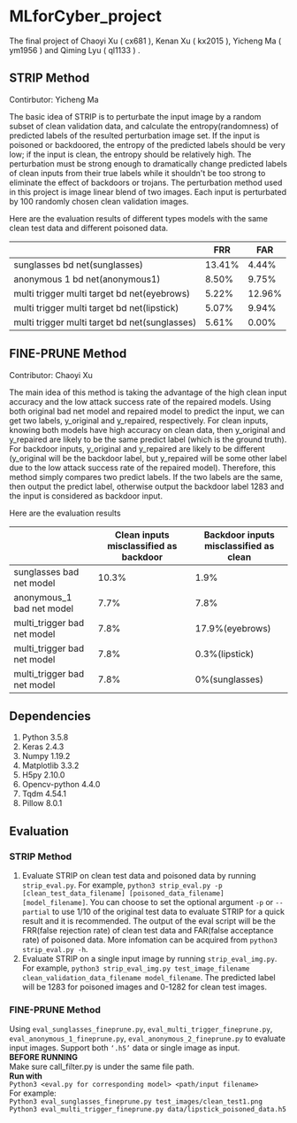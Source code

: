 # MLforCyber_project
The final project of Chaoyi Xu ( cx681 ), Kenan Xu ( kx2015 ), Yicheng Ma ( ym1956 ) and Qiming Lyu ( ql1133 ) .
## STRIP Method
Contirbutor: Yicheng Ma 

The basic idea of STRIP is to perturbate the input image by a random subset of clean validation data, and calculate the entropy(randomness) of predicted labels of the resulted perturbation image set. If the input is poisoned or backdoored, the entropy of the predicted labels should be very low; if the input is clean, the entropy should be relatively high. The perturbation must be strong enough to dramatically change predicted labels of clean inputs from their true labels while it shouldn't be too strong to eliminate the effect of backdoors or trojans. The perturbation method used in this project is image linear blend of two images. Each input is perturbated by 100 randomly chosen clean validation images.  

Here are the evaluation results of different types models with the same clean test data and different poisoned data. 

| |FRR|FAR|
|---|---|---|
|sunglasses bd net(sunglasses)|13.41%|4.44%|
|anonymous 1 bd net(anonymous1)|8.50%|9.75%|
|multi trigger multi target bd net(eyebrows)|5.22%|12.96%|
|multi trigger multi target bd net(lipstick)|5.07%|9.94%|
|multi trigger multi target bd net(sunglasses)|5.61%|0.00%|

## FINE-PRUNE Method
Contributor: Chaoyi Xu

The main idea of this method is taking the advantage of the high clean input accuracy and the low attack success rate of the repaired models. Using both original bad net model and repaired model to predict the input, we can get two labels, y_original and y_repaired, respectively. For clean inputs, knowing both models have high accuracy on clean data, then y_original and y_repaired are likely to be the same predict label (which is the ground truth). For backdoor inputs, y_original and y_repaired are likely to be different (y_original will be the backdoor label, but y_repaired will be some other label due to the low attack success rate of the repaired model). Therefore, this method simply compares two predict labels. If the two labels are the same, then output the predict label, otherwise output the backdoor label 1283 and the input is considered as backdoor input.

Here are the evaluation results

| |Clean inputs misclassified as backdoor|Backdoor inputs misclassified as clean|
|---|---|---|
|sunglasses bad net model|10.3%|1.9%|
|anonymous_1 bad net model|7.7%|7.8%|
|multi_trigger bad net model|7.8%|17.9%(eyebrows)|
|multi_trigger bad net model|7.8%|0.3%(lipstick)|
|multi_trigger bad net model|7.8%|0%(sunglasses)|

## Dependencies
1. Python 3.5.8
2. Keras 2.4.3
3. Numpy 1.19.2
4. Matplotlib 3.3.2
5. H5py 2.10.0
6. Opencv-python 4.4.0
7. Tqdm 4.54.1
8. Pillow 8.0.1
## Evaluation
### STRIP Method
1. Evaluate STRIP on clean test data and poisoned data by running `strip_eval.py`. For example, `python3 strip_eval.py -p [clean_test_data_filename] [poisoned_data_filename] [model_filename]`. You can choose to set the optional argument `-p` or `--partial` to use 1/10 of the original test data to evaluate STRIP for a quick result and it is recommended. The output of the eval script will be the FRR(false rejection rate) of clean test data and FAR(false acceptance rate) of poisoned data. More infomation can be acquired from `python3 strip_eval.py -h`.
2. Evaluate STRIP on a single input image by running `strip_eval_img.py`. For example, `python3 strip_eval_img.py test_image_filename clean_validation_data_filename model_filename`. The predicted label will be 1283 for poisoned images and 0-1282 for clean test images.

### FINE-PRUNE Method
Using `eval_sunglasses_fineprune.py`, `eval_multi_trigger_fineprune.py`, `eval_anonymous_1_fineprune.py`, `eval_anonymous_2_fineprune.py` to evaluate input images. Support both `‘.h5’` data or single image as input.    
**BEFORE RUNNING**  
Make sure call_filter.py is under the same file path.    
**Run with**  
`Python3 <eval.py for corresponding model> <path/input filename>`  
For example:  
`Python3 eval_sunglasses_fineprune.py test_images/clean_test1.png`  
`Python3 eval_multi_trigger_fineprune.py data/lipstick_poisoned_data.h5`  


